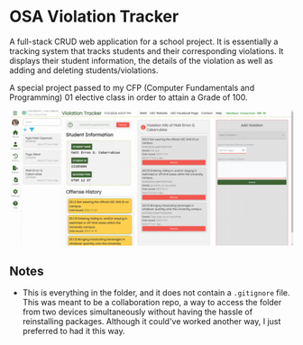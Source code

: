 # OSA Violation Tracker
A full-stack CRUD web application for a school project. It is essentially a tracking system that tracks students and their corresponding violations. It displays their student information, the details of the violation as well as adding and deleting students/violations.

A special project passed to my CFP (Computer Fundamentals and Programming) 01 elective class in order to attain a Grade of 100.

![Preview](https://github.com/devliqht/violation-tracker/blob/main/preview.png)



## Notes
- This is everything in the folder, and it does not contain a ``.gitignore`` file. This was meant to be a collaboration repo, a way to access the folder from two devices simultaneously without having the hassle of reinstalling packages. Although it could've worked another way, I just preferred to had it this way. 
